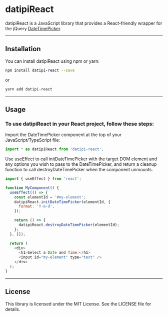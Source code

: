# datipiReact

datipiReact is a JavaScript library that provides a React-friendly wrapper for the jQuery [DateTimePicker](https://github.com/xdan/datetimepicker).

---

## Installation

You can install datipiReact using npm or yarn:

```bash
npm install datipi-react --save
```
or
```bash
yarn add datipi-react
```

---

## Usage

### To use datipiReact in your React project, follow these steps:

Import the DateTimePicker component at the top of your JavaScript/TypeScript file:
```javascript
import * as datipiReact from 'datipi-react';
```
Use useEffect to call initDateTimePicker with the target DOM element and any options you wish to pass to the DateTimePicker, and return a cleanup function to call destroyDateTimePicker when the component unmounts.
```javascript
import { useEffect } from 'react';

function MyComponent() {
  useEffect(() => {
    const elementId = '#my-element';
    datipiReact.initDateTimePicker(elementId, {
      format: 'Y-m-d',
    });

    return () => {
      datipiReact.destroyDateTimePicker(elementId);
    };
  }, []);

  return (
    <div>
      <h1>Select a Date and Time:</h1>
      <input id="my-element" type="text" />
    </div>
  );
}

```
---
## License

This library is licensed under the MIT License. See the LICENSE file for details.
